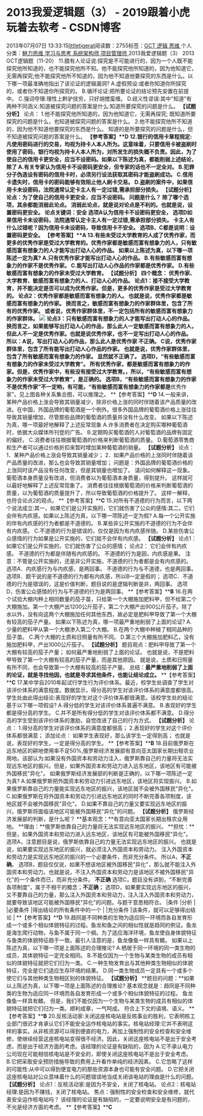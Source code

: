 
# 2013我爱逻辑题（3） - 2019跟着小虎玩着去软考 - CSDN博客

2013年07月07日 13:33:15[littletigerat](https://me.csdn.net/littletigerat)阅读数：2755标签：[GCT																](https://so.csdn.net/so/search/s.do?q=GCT&t=blog)[逻辑																](https://so.csdn.net/so/search/s.do?q=逻辑&t=blog)[思维																](https://so.csdn.net/so/search/s.do?q=思维&t=blog)[
							](https://so.csdn.net/so/search/s.do?q=逻辑&t=blog)[
																					](https://so.csdn.net/so/search/s.do?q=GCT&t=blog)个人分类：[魅力思维																](https://blog.csdn.net/littletigerat/article/category/710212)[学习与思考																](https://blog.csdn.net/littletigerat/article/category/646894)[系统架构师																](https://blog.csdn.net/littletigerat/article/category/863990)[项目管理师																](https://blog.csdn.net/littletigerat/article/category/619599)[
							](https://blog.csdn.net/littletigerat/article/category/863990)
[
																								](https://blog.csdn.net/littletigerat/article/category/646894)
[
				](https://blog.csdn.net/littletigerat/article/category/710212)
[
			](https://blog.csdn.net/littletigerat/article/category/710212)
[
	](https://so.csdn.net/so/search/s.do?q=GCT&t=blog)
2013我爱逻辑题（3）
2013 GCT逻辑题（11-20）
11.腊有人论证说:探究是不可能进行的，因为一个人既不能探究他所知道的，也不能探究他所不知。他不能探究他所知道的，因为他知道它，无需再探究;他不能探究他所不知道的，因为他不知道他要探究的东西是什么。以下哪一项最准确地指出了该论证的逻辑漏洞?
A.虚假预设:或者你知道你所探究的，或者你不知道你所探究的。
B.循环论证:把所要论证的结论预先安置在前提中。
C.强词夺理:理性上黔驴技穷，只好胡搅蛮缠。
D.歧义性谬误:其中"知道"有两种不同涵义:知道被探究问题的答案是什么:知道所要探究的问题是什么。
**【试题分析】**
论点：
1.他不能探究他所知道的，因为他知道它，无需再探究;
既知道所要探究的问题是什么，也知道被探究问题的答案是什么。
2.他不能探究他所不知道的，因为他不知道他要探究的东西是什么。
知道的是所要探究的问题是什么，但不知道被探究问题的答案是什么。
**【参考答案】****D**
12.银行的信用卡章程规定:凡使用密码进行的交易，均视为持卡人本人所为。这意味着，只要信用卡被盗刷时使用了密码，银行均视为持卡人本人所为，对所发生的损失概不负责。因此，为了使自己的信用卡更安全，应当不设密码。如果以下陈述为真，都能削弱上述结论，除了
A.有关专家认为信用卡不设密码更安全，但专家的话也不一定全对。
B.犯罪分子伪造设有密码的信用卡时，必须另行设法获取其密码才能盗刷成功。
C.信用卡遗失时，信用卡的密码能够有效阻止他人刷卡交易。
D.盗刷的案件中，如果信用卡未设密码，法院通常认定卡主人有一定过错,需承担部分损失。
**【试题分析】**
论点：为了使自己的信用卡更安全，应当不设密码。
问题是什么？
除了哪个选项，其余都能消弱此论点。
消弱此论点，就是说对论点是不利的。也就是说，设置密码更安全。
论点关键词：**安全**
选项A认为信用卡不设密码更安全，
选项D如果信用卡未设密码，法院通常认定卡主人有一定过错,需承担部分损失。
**卡主人有什么过错呢？因为信用卡未设密码，导致信用卡不安全。**
选项B、C都是说明：设置密码更安全。
**【参考答案】****A**
13.有些未受过大学教育的人成了优秀作家，而更多的优秀作家是受过大学教育的。优秀作家都是敏感而富有想象力的人，只有敏感而富有想象力的人才能写出打动人心的作品。
如果以上陈述为真，以下哪一项陈述一定为真?
A.只有优秀作家才能写出打动人心的作品。
B.有些敏感而富有想象力的作家不是优秀作家。
C.能写出打动人心作品的作家都是优秀作家。
D.有些敏感而富有想象力的作家未受过大学教育。
**【试题分析】**
四个概念：
**优秀作家、大学教育、敏感而富有想象力的人、打动人心的作品。**
论点1：接不接受大学教育，并不能决定是否可以成为优秀作家。但是，更多的优秀作家是受过大学教育的。
论点2：优秀作家都是敏感而富有想象力的人。
也就是说，优秀作家都是敏感而富有想象力的作家。
换而言之，敏感而富有想象力的作家群体里，包含了所有的优秀作家。
或者说，优秀作家群体里，不一定包括所有的敏感而富有想象力的作家群体。
![](https://img-blog.csdn.net/20130707133201968?watermark/2/text/aHR0cDovL2Jsb2cuY3Nkbi5uZXQvbGl0dGxldGlnZXJhdA==/font/5a6L5L2T/fontsize/400/fill/I0JBQkFCMA==/dissolve/70/gravity/Center)
论点3：只有敏感而富有想象力的人才能写出打动人心的作品。
换而言之，如果能够写出打动人心的作品，那么此人一定敏感而富有想象力的人，但此人不一定是优秀作家。也就是说优秀作家，也不一定写出打动人心的作品。
所以：A说，写出打动人心的作品，那么此人是优秀作家
不正确。
C说，优秀作家群体里，包含了所有能写出打动人心作品的作家。
也就是说，优秀作家群体里，包含了所有敏感而富有想象力的作家。
显然就不正确了。
选项D，“有些敏感而富有想象力的作家未受过大学教育”。
所有优秀作家，都是敏感而富有想象力的作家。但是，优秀作家中，有些没有接受过大学教育。，所以，“有些敏感而富有想象力的作家未受过大学教育”，是正确的。
选项B，“有些敏感而富有想象力的作家不是优秀作家”不一定哟，有可能，“有些敏感而富有想象力的作家**都是**优秀作家”。见上图各种关系集合图，可以推理之。
**【参考答案】****D**
14.一般来讲，某种产品价格上涨会导致其销量减少，除非价格上涨的同时伴随着该产品质量的改进。在中国，外国品牌的葡萄酒是一个例外。很多外国品牌的葡萄酒价格上涨往往导致其销量增加，尽管那些品牌的葡萄酒的质量并没有什么改变。
如果以下陈述为真，哪一项最好地解释了上述反常现象
A.许多消费者在决定购买哪种葡萄酒时，依据大众媒体所刊登的广告。
B.定期购买葡萄酒的人对葡萄酒的品牌有固定的偏好。
C.消费者往往根据葡萄酒的价格来判断葡萄酒的质量。
D.葡萄酒零售商和生产者可以通过价格折扣来暂时增加某种葡萄酒的销量。
**【试题分析】**
论点：
1．某种产品价格上涨会导致其销量减少；
2．如果产品价格的上涨同时伴随着该产品质量的改进，那么也会导致其销量增加；
问题是：外国品牌的葡萄酒价格的上涨同时该产品没有任何改变，但是其销量也增加了。
请问如何解释这一现象。
葡萄酒本身质量没有改进，但消费者以为葡萄酒本身质量，得到提升。
这样就可以最好地解释了上述反常现象了。
消费者往往根据葡萄酒的价格来判断葡萄酒的质量，以为葡萄酒的质量提升了，所以导致葡萄酒的价格提升了。
这样一解释，也符合论点2的观点。
**【参考答案】****C**
15.对所有不道德的行为而言，以下两个说法成立:其一，如果它们是公开实施的，它们就伤害了公众的感情:其二，它们会伴有内疚感。如果以上陈述为真，以下哪一项陈述一定为假?
A.每一个公开实施的伴有内疚感的行为者都是不道德的。
B.某些非公开实施的不道德的行为不会伴有内疚感。
C.不道德的行为是错误的，仅仅是因为有内疚感伴随。
D.某些伤害公众感情的行为如果是公开实施的，它们就不会伴有内疚感。
**【试题分析】**
论点1：
如果它们是公开实施的，它们就伤害了公众的感情；
论点2：
它们会伴有内疚感。
不道德的行为都是伴随有内疚感的。
不道德的行为是因，内疚感是果。
注意：不管是公开实施的，还是非公开实施，不道德的行为者都是会有内疚感的。
选项A．内疚感行为与内疚感，是两回事。
不道德的行为与不道德，也是两回事。
选项B．题干说的是不道德的行为都有内疚感，所以B一定是假的；
选项C．不道德的行为是错误的，这是价值判断，题目说的是逻辑判断是非，两回事。
选项D，伤害公众感情的行为与不道德的行为是两回事。
**【参考答案】****B**
16.在两个试验大棚内种上相同数量的茄子苗，只给第一个大棚施加肥料甲，但不给第二个大棚施加。第一个大棚产出1200公斤茄子，第二个大棚产出900公斤茄子。除了水以外，没有向这两个大棚施加任何其他东西，故必定是肥料甲导致了第一个大棚有较高的茄子产量。
如果以下陈述为真，哪一项最严重地削弱了上面的论证?
A.少量的肥料甲从第一个大棚渗入第二个大棚。
B.在两个大棚中种植了相同品种的茄子苗。
C.两个大棚的土质和日照量有所不同。
D.第三个大棚施加肥料乙，没有施加肥料甲，产出1000公斤茄子。
**【试题分析】**
题目观点：肥料甲导致了第一个大棚有较高的茄子产量；
如何最严重地削弱了上面的论证。
也就是说，不是肥料甲导致了第一个大棚有较高的茄子产量，而是其他原因。
就是说，土质和日照量有所不同，也会导致第一个大棚有较高的茄子产量。
总结：**最严重地削弱了上面的论证，就是寻找他因，也就是寻求其他条件，也能让结论成立。**
**【参考答案】****C**
17.某中学自2010年起试行学生行为评价体系。最近，校学生处调查了学生对该评价体系的满意程度。数据显示，得分高的学生对该评价体系的满意度都很高。学生处由此得出结论:表现好的学生对这个评价体系都很满意。该校学生处的结论基于以下哪一项假设?
A.得分低的学生对该评价体系普遍不满意。
B.表现好的学生都是得分高的学生。
C.并不是所有得分低的学生对该评价体系都不满意。
D.得分高的学生受到该评价体系的激励，自觉改进了自己的行为方式。
**【试题分析】**
论点：
1.得分高的学生对该评价体系的满意度都很高；
2.表现好的学生对这个评价体系都很满意；
添加论点：
如果学生表现好，那么该学生一定得到高；
也就是说，表现好的学生，一定是得分高的学生。
**【参考答案】****B**
18.目前俄罗斯在远东地区的耕地使用率不足50%,俄罗斯经济发展部有意向亚太国家长期出租农业用地。该部认为:如果没有外国资本和劳动力注入，俄罗斯靠自己的力量将无法实现远东地区的振兴。但是，如果外国资本和劳动力进入远东地区，该地区有可能被外国移民"异化"。
如果俄罗斯经济发展部的判断是正确的，以下哪一项陈述一定为真?
A.如果俄罗斯把外国资本和劳动力引进远东地区，该地区将实现振兴。
B.如果俄罗斯靠自己的力量能实现远东地区的振兴，该地区就不会被外国移民"异化"。
C.如果俄罗斯在将外国资本和劳动力引进远东地区的同时不断完善各项制度，该地区就不会被外国移民"异化"。
D.如果不靠自己的力量又要实现远东地区的振兴，俄罗斯将面临该地区可能被外国移民"异化"的问题。
**【试题分析】**
俄罗斯经济发展部的判断，是什么呢？
**基本观念：**有意向亚太国家长期出租农业用地。
**理由：**俄罗斯依靠自己的力量将无法实现远东地区的振兴。
**担忧：**但是，如果外国资本和劳动力进入远东地区，该地区有可能被外国移民"异化"。
选项A，注意题目是说，俄罗斯依靠自己的力量无法实现远东地区的振兴。
也就是说，如果要实现远东地区的振兴，就必须注入外国资本和劳动力。
注入外国资本和劳动力是实现远东地区的振兴的一个必要条件，而非充分条件。
所以A，**不正确**。
选项B，题目仅仅说，如果不想该地区被外国移民"异化"，那么就不能注入外国资本和劳动力。也就是说，不注入外国资本和劳动力是该地区不被外国移民"异化"的一个条件而已，而非充分条件。
**不正确**
选项C，题目没有讲到，“不断完善各项制度”，属于不相干的概念；**不正确**；
选项D，如果要实现远东地区的振兴，又不要靠自己的力量，那么注入外国资本和劳动力，注入注入外国资本和劳动力，就要导致该地区可能被外国移民"异化"的问题。与题干意思相符合。
|条件
|分析
|
|必要条件
|得出结论的所有条件中的一个
|
|充分条件
|该条件，就可以足够得出结论
|
**【参考答案】****D**
19.趋同是不同种类的生物为适应同一环境而各自发育形成一个或多个相似体貌特征的过程。鱼龙和鱼之间的相似性就是趋同的例证。鱼龙是海生爬行动物，与鱼不属于同一个纲。为了适应海洋环境，鱼龙使自身体貌特征与鱼类的体貌特征趋于一致。最引人注意的是，鱼龙像鱼一样具有鳍。
如果以上陈述为真，以下哪一项是上面陈述的合理推论?
A.栖居于同一环境的同一类生物的成员，其体貌特征一定完全相同。
B.不能仅因为一个生物与某类生物的成员有相似的体貌特征就把它们归为一类。
C.一种生物发育出与其他种类生物相似的体貌特征，完全是它们适应生存环境的结果。
D.同一类生物成员一定具有一个或多个使它们与其他种类生物相区别的体貌特征。
**【试题分析】**
**题目的问题：**如果以上陈述为真，以下哪一项是上面陈述的合理推论?
基本观念就是：趋同是不同种类的生物为适应同一环境而各自发育形成一个或多个相似体貌特征的过程。
鱼龙像鱼一样具有鳍。
但是，我们不能仅因为一个生物与某类生物的成员有相似的体貌特征就把它们归为一类。顺利成章，一气呵成。
符合上下文的语境、语义。
**【参考答案】****B**
20.反核活动家:关闭这座核电站是反核事业的胜利，它表明核工业部门很迟才肯承认它们不能安全运作核电站的事实。核电站经理:它并不表明这样的事实。从非核资源可以得到便直的电力，再加上强制性的安全检查和安全维修，使继续经营这座核电站变得很不经济。因此，关闭这座核电站不是出于安全考虑，而是出于经济方面的考虑。该经理的论证是有缺陷的，因为
A.它不承认电力公司现在可能相信核电站是不安全的，即使关闭这座核电站不是出于安全考虑。
B.它把采取安全预防措施导致的费用上升看作单纯的经济因素。
C.它忽略了这样的可能性:从中可以得到便宜电力的那些资源本身也可能有安全问题。
D.它把关闭这座核电站对公众意味着什么的问题错误地当成关闭该电站的理由是什么的问题。
**【试题分析】**
论点1：反核活动家:是因为不安全，关闭了核电站。
论点2：核电站经理:是因为不赚钱，关闭了核电站。
焦点：强制性的安全检查和安全维修，就代表安全运作核电站吗？
该经理的论证是有缺陷的，一定要说明安全是有问题的，不光是经济方面的考虑。
**【参考答案】****C**

